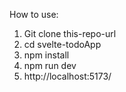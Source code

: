 How to use:
1. Git clone this-repo-url
2. cd svelte-todoApp
3. npm install
4. npm run dev
5. http://localhost:5173/
